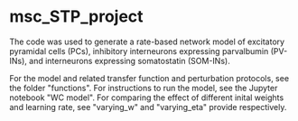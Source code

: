 # msc_STP_project

The code was used to generate a rate-based network model of excitatory pyramidal cells (PCs), inhibitory interneurons expressing parvalbumin (PV-INs), and interneurons expressing somatostatin (SOM-INs).

For the model and related transfer function and perturbation protocols, see the folder "functions".
For instructions to run the model, see the Jupyter notebook "WC model".
For comparing the effect of different inital weights and learning rate, see "varying_w" and "varying_eta" provide respectively.

